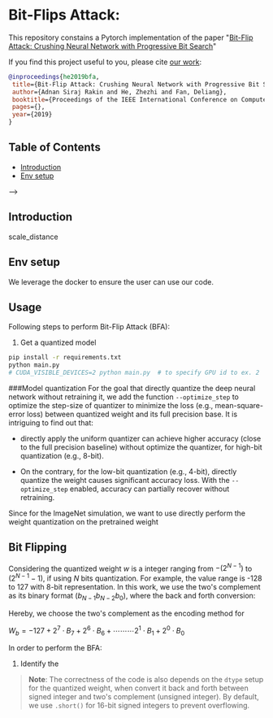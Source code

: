 # Bit-Flips Attack:

This repository constains a Pytorch implementation of the paper "[Bit-Flip Attack: Crushing Neural Network with Progressive Bit Search](https://arxiv.org/pdf/1903.12269.pdf)"

If you find this project useful to you, please cite [our work](https://arxiv.org/pdf/1903.12269.pdf):

```bibtex
@inproceedings{he2019bfa,
 title={Bit-Flip Attack: Crushing Neural Network with Progressive Bit Search},
 author={Adnan Siraj Rakin and He, Zhezhi and Fan, Deliang},
 booktitle={Proceedings of the IEEE International Conference on Computer Vision (ICCV)},
 pages={},
 year={2019}
}
```

## Table of Contents

- [Introduction](#Introduction)
- [Env setup](#Env_setup)
<!-- - [Usage](#Usage)
    - [Train](#Train) --> -->


## Introduction

scale_distance
## Env setup
We leverage the docker to ensure the user can use our code.

## Usage

Following steps to perform Bit-Flip Attack (BFA):
1. Get a quantized model



```bash
pip install -r requirements.txt
python main.py
# CUDA_VISIBLE_DEVICES=2 python main.py  # to specify GPU id to ex. 2
```

###Model quantization
For the goal that directly quantize the deep neural network without retraining it, we add the function ```--optimize_step``` to optimize the step-size of quantizer to minimize the loss (e.g., mean-square-error loss) between quantized weight and its full precision base. It is intriguing to find out that:

- directly apply the uniform quantizer can achieve higher accuracy (close to the full precision baseline) without optimize the quantizer, for high-bit quantization (e.g., 8-bit). 

- On the contrary, for the low-bit quantization (e.g., 4-bit), directly quantize the weight causes significant accuracy loss. With the ```--optimize_step``` enabled, accuracy can partially recover without retraining. 

Since for the ImageNet simulation, we want to use directly perform the weight quantization on the pretrained weight

## Bit Flipping

Considering the quantized weight $w$ is a integer ranging from $-(2^{N-1})$ to $(2^{N-1}-1)$, if using $N$ bits quantization. For example, the value range is -128 to 127 with 8-bit representation. In this work, we use the two's complement as its binary format ($b_{N-1}b_{N-2}b_0$), where the back and forth conversion:

Hereby, we choose the two's complement as the encoding method for 

$W_b = -127 + 2^7\cdot B_7 + 2^6 \cdot B_6 + \cdots\cdots\cdots 2^1\cdot B_1 + 2^0\cdot B_0$

In order to perform the BFA:
1. Identify the 

> __Note__: The correctness of the code is also depends on the ```dtype``` setup for the quantized weight, when convert it back and forth between signed integer and two's complement (unsigned integer). By default, we use ```.short()``` for 16-bit signed integers to prevent overflowing.



